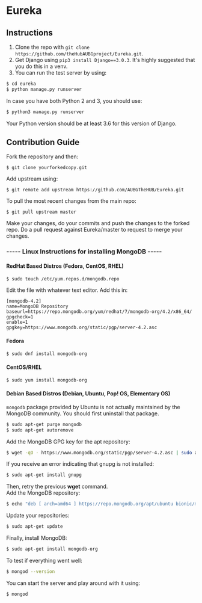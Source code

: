 # Eureka

## Instructions  

 1. Clone the repo with ```git clone https://github.com/theHubAUBGproject/Eureka.git```.  
 2. Get Django using ```pip3 install Django==3.0.3```. It's highly suggested that you do this in a venv.  
 3. You can run the test server by using:

```bash
$ cd eureka
$ python manage.py runserver
```

 In case you have both Python 2 and 3, you should use:  

```bash
$ python3 manage.py runserver
```

Your Python version should be at least 3.6 for this version of Django.

## Contribution Guide

 Fork the repository and then:  

```
$ git clone yourforkedcopy.git
```  

 Add upstream using:

```
$ git remote add upstream https://github.com/AUBGTheHUB/Eureka.git
```  

 To pull the most recent changes from the main repo:  

```
$ git pull upstream master
```

 Make your changes, do your commits and push the changes to the forked repo.
 Do a pull request against Eureka/master to request to merge your changes.

### ----- Linux Instructions for installing MongoDB -----

#### RedHat Based Distros (Fedora, CentOS, RHEL)

```bash
$ sudo touch /etc/yum.repos.d/mongodb.repo
```

Edit the file with whatever text editor. Add this in: 

```
[mongodb-4.2]
name=MongoDB Repository
baseurl=https://repo.mongodb.org/yum/redhat/7/mongodb-org/4.2/x86_64/
gpgcheck=1
enable=1
gpgkey=https://www.mongodb.org/static/pgp/server-4.2.asc
```

#### Fedora

```bash
$ sudo dnf install mongodb-org
```  

#### CentOS/RHEL  

```bash
$ sudo yum install mongodb-org
```  
  
#### Debian Based Distros (Debian, Ubuntu, Pop! OS, Elementary OS)

```mongodb``` package provided by Ubuntu is not actually maintained by the MongoDB community. You should first uninstall that package.  

```bash
$ sudo apt-get purge mongodb
$ sudo apt-get autoremove
```

Add the MongoDB GPG key for the apt repository: 

```bash
$ wget -qO - https://www.mongodb.org/static/pgp/server-4.2.asc | sudo apt-key add -
```

If you receive an error indicating that gnupg is not installed:

```bash
$ sudo apt-get install gnupg
```

Then, retry the previous **wget** command.  
Add the MongoDB repository:

```bash
$ echo "deb [ arch=amd64 ] https://repo.mongodb.org/apt/ubuntu bionic/mongodb-org/4.2 multiverse" | sudo tee /etc/apt/sources.list.d/mongodb.list
```

Update your repositories:

```bash
$ sudo apt-get update
```

Finally, install MongoDB:

```bash
$ sudo apt-get install mongodb-org
```

To test if everything went well:

```bash
$ mongod --version
```

You can start the server and play around with it using:

```bash
$ mongod
```
